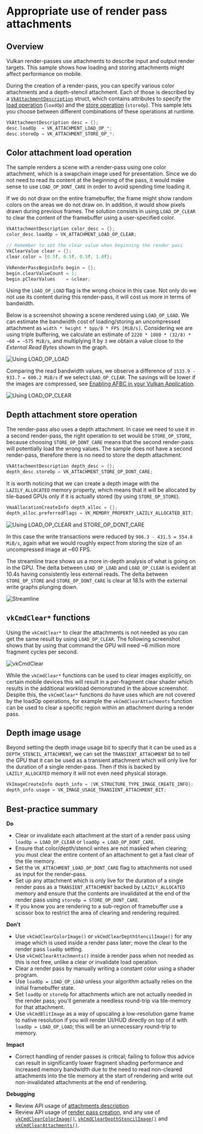 <!--
- Copyright (c) 2019, Arm Limited and Contributors
-
- SPDX-License-Identifier: Apache-2.0
-
- Licensed under the Apache License, Version 2.0 the "License";
- you may not use this file except in compliance with the License.
- You may obtain a copy of the License at
-
-     http://www.apache.org/licenses/LICENSE-2.0
-
- Unless required by applicable law or agreed to in writing, software
- distributed under the License is distributed on an "AS IS" BASIS,
- WITHOUT WARRANTIES OR CONDITIONS OF ANY KIND, either express or implied.
- See the License for the specific language governing permissions and
- limitations under the License.
-
-->

# Appropriate use of render pass attachments

## Overview

Vulkan render-passes use attachments to describe input and output render targets. This sample shows how loading and storing attachments might affect performance on mobile.

During the creation of a render-pass, you can specify various color attachments and a depth-stencil attachment. Each of those is described by a [`VkAttachmentDescription`](https://www.khronos.org/registry/vulkan/specs/1.1-extensions/man/html/VkAttachmentDescription.html) struct, which contains attributes to specify the [load operation](https://www.khronos.org/registry/vulkan/specs/1.1-extensions/man/html/VkAttachmentLoadOp.html) (`loadOp`) and the [store operation](https://www.khronos.org/registry/vulkan/specs/1.1-extensions/man/html/VkAttachmentStoreOp.html) (`storeOp`). This sample lets you choose between different combinations of these operations at runtime.

```c
VkAttachmentDescription desc = {};
desc.loadOp  = VK_ATTACHMENT_LOAD_OP_*;
desc.storeOp = VK_ATTACHMENT_STORE_OP_*;
```

## Color attachment load operation

The sample renders a scene with a render-pass using one color attachment, which is a swapchain image used for presentation. Since we do not need to read its content at the beginning of the pass, it would make sense to use `LOAD_OP_DONT_CARE` in order to avoid spending time loading it.

If we do not draw on the entire framebuffer, the frame might show random colors on the areas we do not draw on. In addition, it would show pixels drawn during previous frames. The solution consists in using `LOAD_OP_CLEAR` to clear the content of the framebuffer using a user-specified color.

```c
VkAttachmentDescription color_desc = {};
color_desc.loadOp = VK_ATTACHMENT_LOAD_OP_CLEAR;

// Remember to set the clear value when beginning the render pass
VkClearValue clear = {};
clear.color = {0.5f, 0.5f, 0.5f, 1.0f};

VkRenderPassBeginInfo begin = {};
begin.clearValueCount = 1;
begin.pClearValues    = &clear;
```

Using the `LOAD_OP_LOAD` flag is the wrong choice in this case. Not only do we not use its content during this render-pass, it will cost us more in terms of bandwidth.

Below is a screenshot showing a scene rendered using `LOAD_OP_LOAD`. We can estimate the bandwidth cost of loading/storing an uncompressed attachment as `width * height * bpp/8 * FPS [MiB/s]`. Considering we are using triple buffering, we calculate an estimate of `2220 * 1080 * (32/8) * ~60 = ~575 MiB/s`, and multiplying it by `3` we obtain a value close to the _External Read Bytes_ shown in the graph.

![Using LOAD_OP_LOAD](images/load_store.jpg)

Comparing the read bandwidth values, we observe a difference of `1533.9 - 933.7 = 600.2 MiB/s` if we select `LOAD_OP_CLEAR`. The savings will be lower if the images are compressed, see [Enabling AFBC in your Vulkan Application](../afbc/afbc_tutorial.md).

![Using LOAD_OP_CLEAR](images/clear_store.jpg)

## Depth attachment store operation

The render-pass also uses a depth attachment. In case we need to use it in a second render-pass, the right operation to set would be `STORE_OP_STORE`, because choosing `STORE_OP_DONT_CARE` means that the second render-pass will potentially load the wrong values. The sample does not have a second render-pass, therefore there is no need to store the depth attachment.

```c
VkAttachmentDescription depth_desc = {};
depth_desc.storeOp = VK_ATTACHMENT_STORE_OP_DONT_CARE;
```

It is worth noticing that we can create a depth image with the `LAZILY_ALLOCATED` memory property, which means that it will be allocated by tile-based GPUs only if it is actually stored (by using `STORE_OP_STORE`).

```c
VmaAllocationCreateInfo depth_alloc = {};
depth_alloc.preferredFlags = VK_MEMORY_PROPERTY_LAZILY_ALLOCATED_BIT;
```

![Using LOAD_OP_CLEAR and STORE_OP_DONT_CARE](images/clear_dont_care.jpg)

In this case the write transactions were reduced by `986.3 - 431.5 = 554.8 MiB/s`, again what we would roughly expect from storing the size of an uncompressed image at ~60 FPS.

The streamline trace shows us a more in-depth analysis of what is going on in the GPU. The delta between `LOAD_OP_LOAD` and `LOAD_OP_CLEAR` is evident at 10.4s having consistently less external reads. The delta between `STORE_OP_STORE` and `STORE_OP_DONT_CARE` is clear at 18.1s with the external write graphs plunging down.

![Streamline](images/render_passes_streamline.png)

## `vkCmdClear*` functions

Using the `vkCmdClear*` to clear the attachments is not needed as you can get the same result by using `LOAD_OP_CLEAR`. The following screenshot shows that by using that command the GPU will need ~6 million more fragment cycles per second.

![vkCmdClear](images/vk_cmd_clear.png)

While the `vkCmdClear*` functions can be used to clear images explicitly, on certain mobile devices this will result in a per-fragment clear shader which results in the additional workload demonstrated in the above screenshot. Despite this, the `vkCmdClear*` functions do have uses which are not covered by the loadOp operations, for example the `vkCmdClearAttachments` function can be used to clear a specific region within an attachment during a render pass.

## Depth image usage

Beyond setting the depth image usage bit to specify that it can be used as a `DEPTH_STENCIL_ATTACHMENT`, we can set the `TRANSIENT_ATTACHMENT` bit to tell the GPU that it can be used as a transient attachment which will only live for the duration of a single render-pass. Then if this is backed by `LAZILY_ALLOCATED` memory it will not even need physical storage.

```c
VkImageCreateInfo depth_info = {VK_STRUCTURE_TYPE_IMAGE_CREATE_INFO};
depth_info.usage = VK_IMAGE_USAGE_TRANSIENT_ATTACHMENT_BIT;
```

## Best-practice summary

**Do**

* Clear or invalidate each attachment at the start of a render pass using `loadOp = LOAD_OP_CLEAR` or `loadOp = LOAD_OP_DONT_CARE`.
* Ensure that color/depth/stencil writes are not masked when clearing; you must clear the entire content of an attachment to get a fast clear of the tile memory.
* Set the `VK_ATTACHMENT_LOAD_OP_DONT_CARE` flag to attachments not used as input for the render-pass.
* Set up any attachment which is only live for the duration of a single render pass as a `TRANSIENT_ATTACHMENT` backed by `LAZILY_ALLOCATED` memory and ensure that the contents are invalidated at the end of the render pass using `storeOp = STORE_OP_DONT_CARE`.
* If you know you are rendering to a sub-region of framebuffer use a scissor box to restrict the area of clearing and rendering required.

**Don't**

* Use `vkCmdClearColorImage()` or `vkCmdClearDepthStencilImage()` for any image which is used inside a render pass later; move the clear to the render pass `loadOp` setting.
* Use `vkCmdClearAttachments()` inside a render pass when not needed as this is not free, unlike a clear or invalidate load operation.
* Clear a render pass by manually writing a constant color using a shader program.
* Use `loadOp = LOAD_OP_LOAD` unless your algorithm actually relies on the initial framebuffer state.
* Set `loadOp` or `storeOp` for attachments which are not actually needed in the render pass; you'll generate a needless round-trip via tile-memory for that attachment.
* Use `vkCmdBlitImage` as a way of upscaling a low-resolution game frame to native resolution if you will render UI/HUD directly on top of it with `loadOp = LOAD_OP_LOAD`; this will be an unnecessary round-trip to memory.

**Impact**

* Correct handling of render passes is critical; failing to follow this advice can result in significantly lower fragment shading performance and increased memory bandwidth due to the need to read non-cleared attachments into the tile memory at the start of rendering and write out non-invalidated attachments at the end of rendering.

**Debugging**

* Review API usage of [attachments description](https://www.khronos.org/registry/vulkan/specs/1.1-extensions/man/html/VkAttachmentDescription.html).
* Review API usage of [render pass creation](https://www.khronos.org/registry/vulkan/specs/1.1-extensions/man/html/vkCreateRenderPass.html), and any use of [`vkCmdClearColorImage()`](https://www.khronos.org/registry/vulkan/specs/1.1-extensions/man/html/vkCmdClearColorImage.html), [`vkCmdClearDepthStencilImage()`](https://www.khronos.org/registry/vulkan/specs/1.1-extensions/man/html/vkCmdClearDepthStencilImage.html) and [`vkCmdClearAttachments()`](https://www.khronos.org/registry/vulkan/specs/1.1-extensions/man/html/vkCmdClearAttachments.html).
